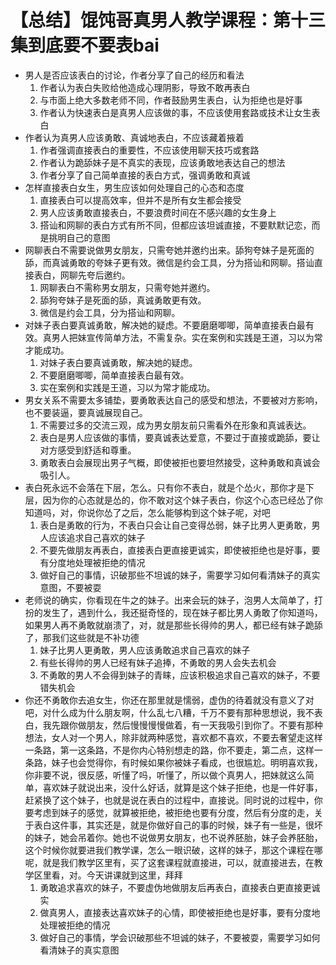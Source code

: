 # 【总结】馄饨哥真男人教学课程：第十三集到底要不要表bai

-   男人是否应该表白的讨论，作者分享了自己的经历和看法
    1.  作者认为表白失败给他造成心理阴影，导致不敢再表白
    2.  与市面上绝大多数老师不同，作者鼓励男生表白，认为拒绝也是好事
    3.  作者认为快速表白是真男人应该做的事，不应该使用套路或技术让女生表白
-   作者认为真男人应该勇敢、真诚地表白，不应该藏着掖着
    1.  作者强调直接表白的重要性，不应该使用聊天技巧或套路
    2.  作者认为跪舔妹子是不真实的表现，应该勇敢地表达自己的想法
    3.  作者分享了自己简单直接的表白方式，强调勇敢和真诚
-   怎样直接表白女生，男生应该如何处理自己的心态和态度
    1.  直接表白可以提高效率，但并不是所有女生都会接受
    2.  男人应该勇敢直接表白，不要浪费时间在不感兴趣的女生身上
    3.  搭讪和网聊的表白方式有所不同，但都应该坦诚直接，不要默默记恋，而是挑明自己的意图
-   网聊表白不需要说做男女朋友，只需夸她并邀约出来。舔狗夸妹子是死面的舔，而真诚勇敢的夸妹子更有效。微信是约会工具，分为搭讪和网聊。搭讪直接表白，网聊先夸后邀约。
    1.  网聊表白不需称男女朋友，只需夸她并邀约。
    2.  舔狗夸妹子是死面的舔，真诚勇敢更有效。
    3.  微信是约会工具，分为搭讪和网聊。
-   对妹子表白要真诚勇敢，解决她的疑虑。不要磨磨唧唧，简单直接表白最有效。真男人把妹宣传简单方法，不需复杂。实在案例和实践是王道，习以为常才能成功。
    1.  对妹子表白要真诚勇敢，解决她的疑虑。
    2.  不要磨磨唧唧，简单直接表白最有效。
    3.  实在案例和实践是王道，习以为常才能成功。
-   男女关系不需要太多铺垫，要勇敢表达自己的感受和想法，不要被对方影响，也不要装逼，要真诚展现自己。
    1.  不需要过多的交流三观，成为男女朋友前只需看外在形象和真诚表达。
    2.  表白是男人应该做的事情，要真诚表达爱意，不要过于直接或跪舔，要让对方感受到舒适和尊重。
    3.  勇敢表白会展现出男子气概，即使被拒也要坦然接受，这种勇敢和真诚会吸引人。
-   表白死永远不会落在下层，怎么。只有你不表白，就是个怂火，那你才是下层，因为你的心态就是怂的，你不敢对这个妹子表白，你这个心态已经怂了你知道吗，对，你说你怂了之后，怎么能够构到这个妹子呢，对吧
    1.  表白是勇敢的行为，不表白只会让自己变得怂弱，妹子比男人更勇敢，男人应该追求自己喜欢的妹子
    2.  不要先做朋友再表白，直接表白更直接更诚实，即使被拒绝也是好事，要有分度地处理被拒绝的情况
    3.  做好自己的事情，识破那些不坦诚的妹子，需要学习如何看清妹子的真实意图，不要被耍
-   老师说的确实，你看现在牛之的妹子。出来会玩的妹子，泡男人太简单了，打扮的发生了，遇到什么，我还挺奇怪的，现在妹子都比男人勇敢了你知道吗，如果男人再不勇敢就崩溃了，对，就是那些长得帅的男人，都已经有妹子跪舔了，那我们这些就是不补功德
    1.  妹子比男人更勇敢，男人应该勇敢追求自己喜欢的妹子
    2.  有些长得帅的男人已经有妹子追捧，不勇敢的男人会失去机会
    3.  不勇敢的男人不会得到妹子的青睐，应该积极追求自己喜欢的妹子，不要错失机会
-   你还不勇敢你去追女生，你还在那里就是懦弱，虚伪的待着就没有意义了对吧，对什么成为什么朋友啊，什么乱七八糟，千万不要有那种思想说，我不表白，我先跟你做朋友，然后慢慢慢慢做着，有一天我吸引到你了。不要有那种想法，女人对一个男人，除非就两种感觉，喜欢都不喜欢，不要去奢望走这样一条路，第一这条路，不是你内心特别想走的路，你不要走，第二点，这样一条路，妹子也会觉得你，有时候如果你被妹子看成，也很尴尬。明明喜欢我，你非要不说，很反感，听懂了吗，听懂了，所以做个真男人，把妹就这么简单，喜欢妹子就说出来，没什么好话，就算是这个妹子拒绝，也是一件好事，赶紧换了这个妹子，也就是说在表白的过程中，直接说。同时说的过程中，你要考虑到妹子的感觉，就算被拒绝，被拒绝也要有分度，然后有分度的走，关于表白这件事，其实还是，就是你做好自己的事的时候，妹子有一些是，很坏的妹子，她会吊着你。她也不说做男女朋友，也不说养胚胎，妹子会养胚胎，这个时候你就要进我们教学课，怎么一眼识破，这样的妹子，那这个课程在哪呢，就是我们教学区里有，买了这套课程就直接进，可以，就直接进去，在教学区里看，对。今天讲课就到这里，拜拜
    1.  勇敢追求喜欢的妹子，不要虚伪地做朋友后再表白，直接表白更直接更诚实
    2.  做真男人，直接表达喜欢妹子的心情，即使被拒绝也是好事，要有分度地处理被拒绝的情况
    3.  做好自己的事情，学会识破那些不坦诚的妹子，不要被耍，需要学习如何看清妹子的真实意图